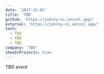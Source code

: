 ```yaml
---
date: '2017-12-01'
title: 'TBD'
github: 'https://johnny-ni.vercel.app/'
external: 'https://johnny-ni.vercel.app/'
tech:
  - TBD
  - TBD
  - TBD
company: 'TBD'
showInProjects: true
---
```


TBD event
